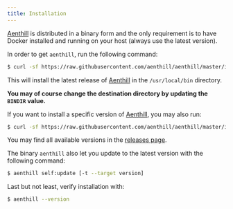 ```yaml
---
title: Installation
---
```


[Aenthill](https://github.com/aenthill/aenthill) is distributed in a binary form and
the only requirement is to have Docker installed and running on your host (always use the latest version).

In order to get <code>aenthill</code>, run the following command:

```bash
$ curl -sf https://raw.githubusercontent.com/aenthill/aenthill/master/install.sh | BINDIR=/usr/local/bin sh
```

This will install the latest release of [Aenthill](https://github.com/aenthill/aenthill) in the <code>/usr/local/bin</code>
directory.

**You may of course change the destination directory by updating the <code>BINDIR</code> value.**

If you want to install a specific version of [Aenthill](https://github.com/aenthill/aenthill), you may also run:

```bash
$ curl -sf https://raw.githubusercontent.com/aenthill/aenthill/master/install.sh | BINDIR=/usr/local/bin sh -s version
```

You may find all available versions in the [releases page](https://github.com/aenthill/aenthill/releases/).

The binary <code>aenthill</code> also let you update to the latest version with the following command:

```bash
$ aenthill self:update [-t --target version]
```

Last but not least, verify installation with:

```bash
$ aenthill --version
```